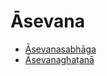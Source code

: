 

# Āsevana

* [Āsevanasabhāga](Asevana/Asevanasabhaga.md)
* [Āsevanaghaṭanā](Asevana/Asevanaghatana.md)



